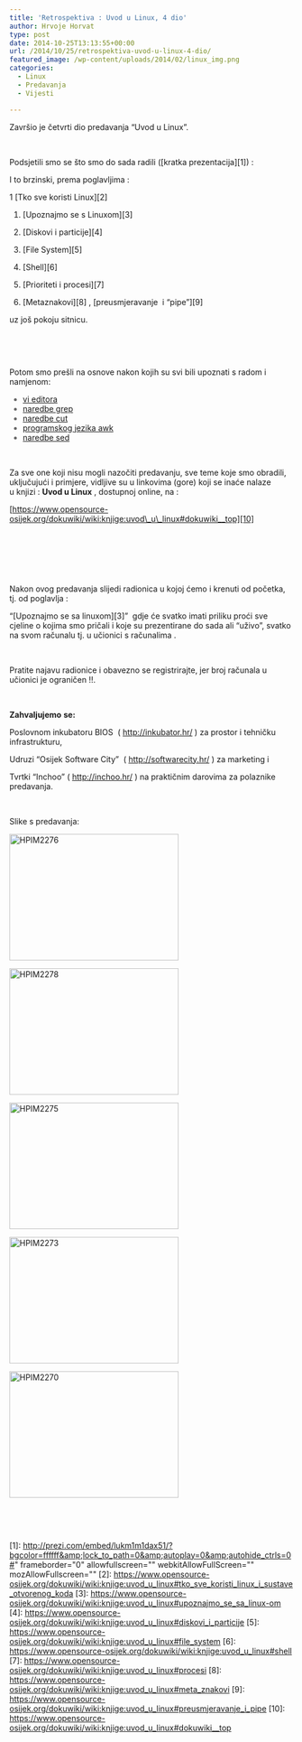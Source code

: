 ```yaml
---
title: 'Retrospektiva : Uvod u Linux, 4 dio'
author: Hrvoje Horvat
type: post
date: 2014-10-25T13:13:55+00:00
url: /2014/10/25/retrospektiva-uvod-u-linux-4-dio/
featured_image: /wp-content/uploads/2014/02/linux_img.png
categories:
  - Linux
  - Predavanja
  - Vijesti

---
```

Završio je četvrti dio predavanja &#8220;Uvod u Linux&#8221;.

&nbsp;

Podsjetili smo se što smo do sada radili ([kratka prezentacija][1]) :

I to brzinski, prema poglavljima :

1 [Tko sve koristi Linux][2]

  1. [Upoznajmo se s Linuxom][3]</p> 
  2. [Diskovi i particije][4]

  3. [File System][5]

  4. [Shell][6]

  5. [Prioriteti i procesi][7]

  6. [Metaznakovi][8] , [preusmjeravanje  i &#8220;pipe&#8221;][9]

uz još pokoju sitnicu.

&nbsp;

&nbsp;

Potom smo prešli na osnove nakon kojih su svi bili upoznati s radom i namjenom:

<ul style="color: #666666;">
  <li>
    <a href="https://www.opensource-osijek.org/dokuwiki/wiki:knjige:uvod_u_linux#vi_editor"><span style="font-style: inherit; font-weight: inherit;">vi editora</span></a>
  </li>
  <li>
    <a href="https://www.opensource-osijek.org/dokuwiki/wiki:knjige:uvod_u_linux#grep"><span style="font-style: inherit; font-weight: inherit;">naredbe grep</span></a>
  </li>
  <li>
    <a href="https://www.opensource-osijek.org/dokuwiki/wiki:knjige:uvod_u_linux#cut">naredbe cut</a>
  </li>
  <li>
    <a href="https://www.opensource-osijek.org/dokuwiki/wiki:knjige:uvod_u_linux#awk">programskog jezika awk</a>
  </li>
  <li>
    <a href="https://www.opensource-osijek.org/dokuwiki/wiki:knjige:uvod_u_linux#sed">naredbe sed</a>
  </li>
</ul>

&nbsp;

Za sve one koji nisu mogli nazočiti predavanju, sve teme koje smo obradili, uključujući i primjere, vidljive su u linkovima (gore) koji se inaće nalaze u knjizi : **Uvod u Linux** , dostupnoj online, na :

[https://www.opensource-osijek.org/dokuwiki/wiki:knjige:uvod\_u\_linux#dokuwiki__top][10]

&nbsp;

&nbsp;

&nbsp;

Nakon ovog predavanja slijedi radionica u kojoj ćemo i krenuti od početka, tj. od poglavlja :

&#8220;[Upoznajmo se sa linuxom][3]&#8221;  gdje će svatko imati priliku proći sve cjeline o kojima smo pričali i koje su prezentirane do sada ali &#8220;uživo&#8221;, svatko na svom računalu tj. u učionici s računalima .

&nbsp;

Pratite najavu radionice i obavezno se registrirajte, jer broj računala u učionici je ograničen !!.

&nbsp;

**Zahvaljujemo** **se:**

Poslovnom inkubatoru BIOS  ( <http://inkubator.hr/> ) za prostor i tehničku infrastrukturu,

Udruzi &#8220;Osijek Software City&#8221;  ( <http://softwarecity.hr/> ) za marketing i

Tvrtki &#8220;Inchoo&#8221; ( <http://inchoo.hr/> ) na praktičnim darovima za polaznike predavanja.

&nbsp;

Slike s predavanja:

<a href="https://i1.wp.com/www.opensource-osijek.org/wordpress/wp-content/uploads/2014/10/HPIM2276.jpg?ssl=1" data-rel="lightbox-0" title=""><img class="alignnone size-medium wp-image-1764" src="https://i1.wp.com/www.opensource-osijek.org/wordpress/wp-content/uploads/2014/10/HPIM2276.jpg?resize=300%2C224&#038;ssl=1" alt="HPIM2276" width="300" height="224" srcset="https://i1.wp.com/www.opensource-osijek.org/wordpress/wp-content/uploads/2014/10/HPIM2276.jpg?resize=300%2C224&ssl=1 300w, https://i1.wp.com/www.opensource-osijek.org/wordpress/wp-content/uploads/2014/10/HPIM2276.jpg?resize=150%2C112&ssl=1 150w, https://i1.wp.com/www.opensource-osijek.org/wordpress/wp-content/uploads/2014/10/HPIM2276.jpg?resize=1024%2C766&ssl=1 1024w, https://i1.wp.com/www.opensource-osijek.org/wordpress/wp-content/uploads/2014/10/HPIM2276.jpg?w=1304&ssl=1 1304w" sizes="(max-width: 300px) 100vw, 300px" data-recalc-dims="1" /></a>

<a href="https://i2.wp.com/www.opensource-osijek.org/wordpress/wp-content/uploads/2014/10/HPIM2278.jpg?ssl=1" data-rel="lightbox-1" title=""><img class="alignnone size-medium wp-image-1765" src="https://i2.wp.com/www.opensource-osijek.org/wordpress/wp-content/uploads/2014/10/HPIM2278.jpg?resize=300%2C224&#038;ssl=1" alt="HPIM2278" width="300" height="224" srcset="https://i2.wp.com/www.opensource-osijek.org/wordpress/wp-content/uploads/2014/10/HPIM2278.jpg?resize=300%2C224&ssl=1 300w, https://i2.wp.com/www.opensource-osijek.org/wordpress/wp-content/uploads/2014/10/HPIM2278.jpg?resize=150%2C112&ssl=1 150w, https://i2.wp.com/www.opensource-osijek.org/wordpress/wp-content/uploads/2014/10/HPIM2278.jpg?resize=1024%2C766&ssl=1 1024w, https://i2.wp.com/www.opensource-osijek.org/wordpress/wp-content/uploads/2014/10/HPIM2278.jpg?w=1304&ssl=1 1304w" sizes="(max-width: 300px) 100vw, 300px" data-recalc-dims="1" /></a>

<a href="https://i0.wp.com/www.opensource-osijek.org/wordpress/wp-content/uploads/2014/10/HPIM2275.jpg?ssl=1" data-rel="lightbox-2" title=""><img class="alignnone size-medium wp-image-1763" src="https://i0.wp.com/www.opensource-osijek.org/wordpress/wp-content/uploads/2014/10/HPIM2275.jpg?resize=300%2C224&#038;ssl=1" alt="HPIM2275" width="300" height="224" srcset="https://i0.wp.com/www.opensource-osijek.org/wordpress/wp-content/uploads/2014/10/HPIM2275.jpg?resize=300%2C224&ssl=1 300w, https://i0.wp.com/www.opensource-osijek.org/wordpress/wp-content/uploads/2014/10/HPIM2275.jpg?resize=150%2C112&ssl=1 150w, https://i0.wp.com/www.opensource-osijek.org/wordpress/wp-content/uploads/2014/10/HPIM2275.jpg?resize=1024%2C766&ssl=1 1024w, https://i0.wp.com/www.opensource-osijek.org/wordpress/wp-content/uploads/2014/10/HPIM2275.jpg?w=1304&ssl=1 1304w" sizes="(max-width: 300px) 100vw, 300px" data-recalc-dims="1" /></a>

<a href="https://i1.wp.com/www.opensource-osijek.org/wordpress/wp-content/uploads/2014/10/HPIM2273.jpg?ssl=1" data-rel="lightbox-3" title=""><img class="alignnone size-medium wp-image-1762" src="https://i1.wp.com/www.opensource-osijek.org/wordpress/wp-content/uploads/2014/10/HPIM2273.jpg?resize=300%2C224&#038;ssl=1" alt="HPIM2273" width="300" height="224" srcset="https://i1.wp.com/www.opensource-osijek.org/wordpress/wp-content/uploads/2014/10/HPIM2273.jpg?resize=300%2C224&ssl=1 300w, https://i1.wp.com/www.opensource-osijek.org/wordpress/wp-content/uploads/2014/10/HPIM2273.jpg?resize=150%2C112&ssl=1 150w, https://i1.wp.com/www.opensource-osijek.org/wordpress/wp-content/uploads/2014/10/HPIM2273.jpg?resize=1024%2C766&ssl=1 1024w, https://i1.wp.com/www.opensource-osijek.org/wordpress/wp-content/uploads/2014/10/HPIM2273.jpg?w=1304&ssl=1 1304w" sizes="(max-width: 300px) 100vw, 300px" data-recalc-dims="1" /></a>

<a href="https://i0.wp.com/www.opensource-osijek.org/wordpress/wp-content/uploads/2014/10/HPIM2270.jpg?ssl=1" data-rel="lightbox-4" title=""><img class="alignnone size-medium wp-image-1761" src="https://i0.wp.com/www.opensource-osijek.org/wordpress/wp-content/uploads/2014/10/HPIM2270.jpg?resize=300%2C224&#038;ssl=1" alt="HPIM2270" width="300" height="224" srcset="https://i0.wp.com/www.opensource-osijek.org/wordpress/wp-content/uploads/2014/10/HPIM2270.jpg?resize=300%2C224&ssl=1 300w, https://i0.wp.com/www.opensource-osijek.org/wordpress/wp-content/uploads/2014/10/HPIM2270.jpg?resize=150%2C112&ssl=1 150w, https://i0.wp.com/www.opensource-osijek.org/wordpress/wp-content/uploads/2014/10/HPIM2270.jpg?resize=1024%2C766&ssl=1 1024w, https://i0.wp.com/www.opensource-osijek.org/wordpress/wp-content/uploads/2014/10/HPIM2270.jpg?w=1304&ssl=1 1304w" sizes="(max-width: 300px) 100vw, 300px" data-recalc-dims="1" /></a>

&nbsp;

&nbsp;

 [1]: http://prezi.com/embed/lukm1m1dax51/?bgcolor=ffffff&amp;lock_to_path=0&amp;autoplay=0&amp;autohide_ctrls=0#" frameborder="0" allowfullscreen="" webkitAllowFullScreen="" mozAllowFullscreen=""
 [2]: https://www.opensource-osijek.org/dokuwiki/wiki:knjige:uvod_u_linux#tko_sve_koristi_linux_i_sustave_otvorenog_koda
 [3]: https://www.opensource-osijek.org/dokuwiki/wiki:knjige:uvod_u_linux#upoznajmo_se_sa_linux-om
 [4]: https://www.opensource-osijek.org/dokuwiki/wiki:knjige:uvod_u_linux#diskovi_i_particije
 [5]: https://www.opensource-osijek.org/dokuwiki/wiki:knjige:uvod_u_linux#file_system
 [6]: https://www.opensource-osijek.org/dokuwiki/wiki:knjige:uvod_u_linux#shell
 [7]: https://www.opensource-osijek.org/dokuwiki/wiki:knjige:uvod_u_linux#procesi
 [8]: https://www.opensource-osijek.org/dokuwiki/wiki:knjige:uvod_u_linux#meta_znakovi
 [9]: https://www.opensource-osijek.org/dokuwiki/wiki:knjige:uvod_u_linux#preusmjeravanje_i_pipe
 [10]: https://www.opensource-osijek.org/dokuwiki/wiki:knjige:uvod_u_linux#dokuwiki__top